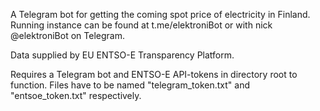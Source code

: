 A Telegram bot for getting the coming spot price of electricity in Finland. Running instance can be found at t.me/elektroniBot or with nick @elektroniBot on Telegram.

Data supplied by EU ENTSO-E Transparency Platform.

Requires a Telegram bot and ENTSO-E API-tokens in directory root to function. Files have to be named "telegram_token.txt" and "entsoe_token.txt" respectively.